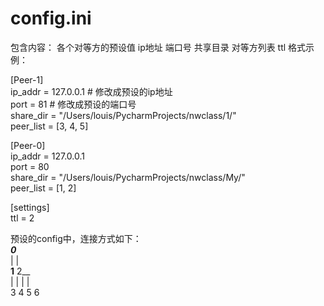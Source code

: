 # config.ini
包含内容：
    各个对等方的预设值
        ip地址
        端口号
        共享目录
        对等方列表
    ttl
格式示例：

[Peer-1]  
ip_addr = 127.0.0.1 # 修改成预设的ip地址  
port = 81 # 修改成预设的端口号  
share_dir = "/Users/louis/PycharmProjects/nwclass/1/"  
peer_list = [3, 4, 5]  

[Peer-0]  
ip_addr = 127.0.0.1  
port = 80  
share_dir = "/Users/louis/PycharmProjects/nwclass/My/"  
peer_list = [1, 2]  

[settings]  
ttl = 2  
  
预设的config中，连接方式如下：  
           ___0___  
          |       |  
         __1__    2__  
        |  |  |      |  
        3  4  5      6  
